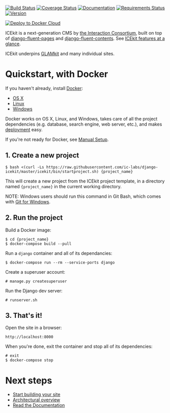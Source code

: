 [![Build Status](https://img.shields.io/travis/ic-labs/django-icekit.svg)](https://travis-ci.org/ic-labs/django-icekit)
[![Coverage Status](https://img.shields.io/coveralls/ic-labs/django-icekit.svg)](https://coveralls.io/github/ic-labs/django-icekit)
[![Documentation](https://readthedocs.org/projects/icekit/badge/)](https://icekit.readthedocs.io/)
[![Requirements Status](https://img.shields.io/requires/github/ic-labs/django-icekit.svg)](https://requires.io/github/ic-labs/django-icekit/requirements/)
[![Version](https://img.shields.io/pypi/v/django-icekit.svg)](https://pypi.python.org/pypi/django-icekit)

[![Deploy to Docker Cloud](https://files.cloud.docker.com/images/deploy-to-dockercloud.svg)](https://cloud.docker.com/stack/deploy/)

ICEkit is a next-generation CMS by [the Interaction Consortium], built on top
of [django-fluent-pages] and [django-fluent-contents]. See
[ICEkit features at a glance](docs/intro/features.md).

ICEkit underpins [GLAMkit](http://glamkit.org) and many individual sites.

# Quickstart, with Docker

If you haven't already, install [Docker](docs/intro/docker.md):

  * [OS X](https://download.docker.com/mac/stable/Docker.dmg)
  * [Linux](https://docs.docker.com/engine/installation/linux/)
  * [Windows](https://download.docker.com/win/stable/InstallDocker.msi)

Docker works on OS X, Linux, and Windows, takes care of all the project
dependencies (e.g. database, search engine, web server, etc.), and makes
[deployment](docs/howto/deployment.md) easy.

If you're not ready for Docker, see [Manual Setup](docs/intro/manual-setup.md).

## 1. Create a new project

    $ bash <(curl -Ls https://raw.githubusercontent.com/ic-labs/django-icekit/master/icekit/bin/startproject.sh) {project_name}

This will create a new project from the ICEkit project template, in a directory
named `{project_name}` in the current working directory.

NOTE: Windows users should run this command in Git Bash, which comes with
[Git for Windows](https://git-for-windows.github.io/).

## 2. Run the project

Build a Docker image:

    $ cd {project_name}
    $ docker-compose build --pull

Run a `django` container and all of its dependancies:

    $ docker-compose run --rm --service-ports django

Create a superuser account:

    # manage.py createsuperuser

Run the Django dev server:

    # runserver.sh

## 3. That's it!

Open the site in a browser:

    http://localhost:8000

When you're done, exit the container and stop all of its dependencies:

    # exit
    $ docker-compose stop

# Next steps

  * [Start building your site](docs/howto/start.md)
  * [Architectural overview](docs/intro/architecture.md)
  * [Read the Documentation](http://icekit.readthedocs.io)

[django-fluent-contents]: https://github.com/edoburu/django-fluent-contents
[django-fluent-pages]: https://github.com/edoburu/django-fluent-pages
[the Interaction Consortium]: http://interaction.net.au
